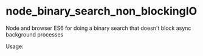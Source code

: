 # node_binary_search_non_blockingIO
Node and browser ES6 for doing a binary search that doesn't block async background processes

Usage: 
